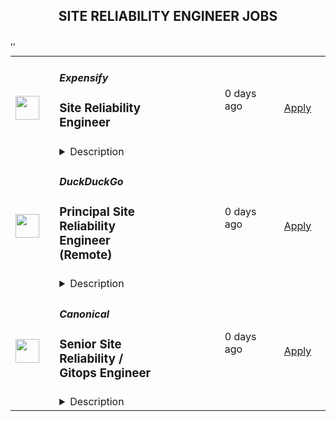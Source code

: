 <div align="center"><h2>SITE RELIABILITY ENGINEER JOBS</h2></div><table><tr>
                <td width="100" height="100" rowspan="2">
                    <img src="https://pbs.twimg.com/profile_images/1387074696831672327/C7WTpiAb_400x400.jpg" width="38px" height="auto">
                </td>
                <td width="300">
                    <h5>Expensify</h5>
                    <h3>Site Reliability Engineer</h3>
                </td>
                <td width="300">
                    <code></code>
                </td>
                <td width="200">
                <text>0 days ago</text>
                </td>
                <td width="100" rowspan="2">
                <a href="https://we.are.expensify.com/remote-sre" align="right" target="_blank">Apply</a>
                </td>
            </tr>
            <tr>
                <td colspan="3">
                <details><summary>Description</summary>
                <div class="sqs-block html-block sqs-block-html" data-block-type="2" data-border-radii="{&quot;topLeft&quot;:{&quot;unit&quot;:&quot;px&quot;,&quot;value&quot;:0.0},&quot;topRight&quot;:{&quot;unit&quot;:&quot;px&quot;,&quot;value&quot;:0.0},&quot;bottomLeft&quot;:{&quot;unit&quot;:&quot;px&quot;,&quot;value&quot;:0.0},&quot;bottomRight&quot;:{&quot;unit&quot;:&quot;px&quot;,&quot;value&quot;:0.0}}" id="block-eac634bede3baddc19ab"><div class="sqs-block-content">

<div class="sqs-html-content">
  <h2 style="white-space:pre-wrap;">Your Mission,&nbsp;Should You Choose to Accept:</h2><p class="" style="white-space:pre-wrap;">Join our passionate team of top-notch engineers to solve a real-world problem, and help people spend less time managing expenses and more time pursuing their real goals. As we revolutionize the way people manage their expenses, being part of the Expensify team means building the easiest, fastest, and most efficient platform to automate everything expense-related.</p><p class="" style="white-space:pre-wrap;">Our employees work from all over the world, but if you're looking for a change of scene we offer visa sponsorship and relocation assistance to join us at one of our rad locations:</p><ul data-rte-list="default"><li><p class="" style="white-space:pre-wrap;">San Francisco </p></li><li><p class="" style="white-space:pre-wrap;">Portland </p></li><li><p class="" style="white-space:pre-wrap;">Michigan </p></li><li><p class="" style="white-space:pre-wrap;">New York </p></li><li><p class="" style="white-space:pre-wrap;">London </p></li><li><p class="" style="white-space:pre-wrap;">Melbourne</p></li></ul><p class="" style="white-space:pre-wrap;">Even though we work hard at Expensify, we make sure our employees are happy. Our most talked about perk is our<a href="https://we.are.expensify.com/explore-the-world"> Offshore</a> where we spend a month abroad working from a remote location as a team. This year we’re going to Bali, do you want to join?</p><h2 style="white-space:pre-wrap;">About Site Reliability Engineering at Expensify</h2><p class="" style="white-space:pre-wrap;">The SRE team is responsible for overseeing the development, implementation, and maintenance of the infrastructure used by our applications. We work closely with the product development and engineering teams to expand and enhance our deeply integrated service platform. Our goal is to develop and support the systems and automations that drive our business-critical platform, ensuring high uptime and quality deployments, while maintaining operational flexibility.</p><h2 style="white-space:pre-wrap;">About You</h2><p class="" style="white-space:pre-wrap;">Whether you’re tuning configs or writing a new automation task, you’re self-driven and collaborative. You’re an autonomous individual who is passionate about building a stable product. You’re open to working with our engineering and customer-facing teams to make sure we’re growing in the best possible way. You’re excited by our culture of <a href="https://we.are.expensify.com/inclusion">Live Rich, Have Fun, and Save the World</a>, and have an ambition you’re incredibly passionate about that Expensify can help you achieve.</p><p class="" style="white-space:pre-wrap;">As a Site Reliability Engineer, your responsibilities will include:</p><ul data-rte-list="default"><li><p class="" style="white-space:pre-wrap;">Implementing and maintaining systems that monitor networks, server health, and application performance.</p></li><li><p class="" style="white-space:pre-wrap;">Configuring infrastructure systems to provide load balancing, application firewalls, reverse proxying, and related services.</p></li><li><p class="" style="white-space:pre-wrap;">Creating and implementing security policies that protect us and our customers.</p></li><li><p class="" style="white-space:pre-wrap;">Striving to deliver high availability and data redundancy throughout our platform.</p></li><li><p class="" style="white-space:pre-wrap;">Designing tools to help our entire engineering organization be as productive as possible.</p></li></ul><p class="" style="white-space:pre-wrap;">We’re looking for someone who:</p><ul data-rte-list="default"><li><p class="" style="white-space:pre-wrap;">Communicates well, both interpersonally and in their code.</p></li><li><p class="" style="white-space:pre-wrap;">Knows how to solve problems by automating their solutions.</p></li><li><p class="" style="white-space:pre-wrap;">Has a strong foundation in security from a software, systems, and network standpoint.</p></li><li><p class="" style="white-space:pre-wrap;">Has experience with Linux system configuration, administration, and tuning.</p></li><li><p class="" style="white-space:pre-wrap;">Has experience with automated configuration management, and continuous integration (CI) systems.</p></li><li><p class="" style="white-space:pre-wrap;">Understands the role and impact that infrastructure can have on the organization as a whole.</p></li><li><p class="" style="white-space:pre-wrap;">Is passionate about “getting under the hood” of systems and technologies to understand their inner workings, and fix what needs fixing.</p></li></ul><p class="" style="white-space:pre-wrap;">We’re looking for people who already have a strong background in Linux system administration to join the team. We use this as the foundation for your launchpad in Expensify, with an expectation that you’re able to carry those skills into domains you have yet to dip your feet into.</p><h2 style="white-space:pre-wrap;">Compensation &amp; Benefits</h2><ul data-rte-list="default"><li><p class="" style="white-space:pre-wrap;">Full-time, salaried position</p></li><li><p class="" style="white-space:pre-wrap;">401k with employer match</p></li><li><p class="" style="white-space:pre-wrap;">100% Medical/Dental/Mental Health support/Vision contributions</p></li><li><p class="" style="white-space:pre-wrap;">$20k annual family planning benefit through Carrot</p></li><li><p class="" style="white-space:pre-wrap;">Three months of fully paid leave, with up to six months for birthing parents</p></li><li><p class="" style="white-space:pre-wrap;">Commuter benefits</p></li><li><p class="" style="white-space:pre-wrap;">Free lunch</p></li><li><p class="" style="white-space:pre-wrap;">Flexible vacation policy</p></li><li><p class="" style="white-space:pre-wrap;">Relocation available</p></li></ul><h2 style="white-space:pre-wrap;">Next Steps</h2><p class="" style="white-space:pre-wrap;">Applying is easy, but it takes time. See, while we know you're awesome, it's actually really hard and time consuming to find you in the midst of literally hundreds of other applications we get from everyone else. So this is where we're going to ask our first favor: can you make it really easy and obvious how great you are, so we don't accidentally overlook you? There are many ways to do that, but the easiest way to help us out is by answering the following questions:</p><ol data-rte-list="default"><li><p class="" style="white-space:pre-wrap;">What's the URL of your website? If you don't have one, why not?</p></li><li><p class="" style="white-space:pre-wrap;">What's your admin/coding history? When did you start, and what have you done between then and now?</p></li><li><p class="" style="white-space:pre-wrap;">What do you want to do with the rest of your life, and how is Expensify a step toward your long-term goals? <em>(We’re serious, we want to know! Share what you’re comfortable sharing, but we are a group of ambitious individuals building a community of people who want to achieve success in every aspect of our lives, and we encourage employees to figure out how they can use Expensify to realize their personal goals with the support of the company around them.)</em></p></li><li><p class="" style="white-space:pre-wrap;">How did you hear about us? A job posting? Chalk on a sidewalk? From a friend? Let us know where you saw this opening.</p></li></ol><h2 style="white-space:pre-wrap;">Resume not your thing? That’s great, we don’t really read them anyway! Forward your responses to the questions to <a href="mailto:apply@expensify.com">apply@expensify.com</a>. We're excited to hear from you!</h2>
</div>




















  
  



</div></div>
                </details>
                </td>
            </tr>,<tr>
                <td width="100" height="100" rowspan="2">
                    <img src="https://spreadprivacy.com/content/images/2023/05/duckduckgo-logo_wide.png" width="38px" height="auto">
                </td>
                <td width="300">
                    <h5>DuckDuckGo</h5>
                    <h3>Principal Site Reliability Engineer (Remote)</h3>
                </td>
                <td width="300">
                    <code></code>
                </td>
                <td width="200">
                <text>0 days ago</text>
                </td>
                <td width="100" rowspan="2">
                <a href="https://duckduckgo.recruitee.com/o/principal-site-reliability-engineer" align="right" target="_blank">Apply</a>
                </td>
            </tr>
            <tr>
                <td colspan="3">
                <details><summary>Description</summary>
                <p>Hi, we’re DuckDuckGo, the Internet privacy company for everyone who wants to take back their privacy now. For over a decade, we've been building our all-in-one product, developing new privacy technology, and working with policymakers to make online privacy simple and accessible for all. </p>
<p><br /></p>
<p>Our browsers and extensions have been downloaded over 250 million times with our built-in private search engine, which has seen over 100 billion searches and is the 2nd largest search engine on mobile in the United States and 17 other countries, including the United Kingdom, Canada, Australia, Germany, Poland, and Spain. Our private search engine is also 3rd in market share in the U.S. and over 20 major markets. Oh, and we've been profitable since 2014, with annual revenue exceeding $100 million!</p>
<p><br /></p>
<p>The DuckDuckGo browser’s uniquely comprehensive privacy protections are used by tens of millions of people to protect their everyday online activities on <a href="https://spreadprivacy.com/introducing-duckduckgo-for-mac/" rel="noopener">Mac</a>, <a href="https://spreadprivacy.com/windows-browser-open-beta/" rel="noopener">Windows</a>, <a href="https://spreadprivacy.com/duckduckgo-privacy-browser-ios14/" rel="noopener">iOS</a>, and <a href="https://spreadprivacy.com/duckduckgo-2021-review/" rel="noopener">Android</a>, from searching to browsing, emailing, and more. We also offer <a href="https://spreadprivacy.com/meetprivacypro/" rel="noopener">Privacy Pro</a>, a three-in-one subscription service that includes a VPN, Personal Information Removal, and Identity Theft Restoration.<br /><br /></p>

<p>We’re looking for a <strong>Principal Site Reliability Engineer</strong> to help shape our all-in-one privacy solution and join our mission to show the world that protecting your privacy online can be simple.  </p>
<p><br /></p>
<p><strong>The Opportunity</strong> </p>
<p>In this highly technical role, you'll act as a hands-on leader and engineering partner for one of our key strategic objectives (search or similar), pragmatically navigating cross-functional interests to help us execute our vision with urgency. </p>
<p><br /></p>
<p>You'll focus on hands-on technical work, diving deep into our stack to understand and optimize complex systems and user interactions, participate in SRE on-call rotation, triaging production issues and defining appropriate remediation, and help shape the future technical direction of our stack, all while keeping privacy at the forefront as you improve reliability and performance. </p>
<p><br /></p>
<p>You'll also advise engineers on the SRE team and beyond, nurturing their growth and collaborating closely with other developers throughout the end-to-end development cycle across technical design, implementation, QA, review, and release.</p>
<p><br /></p>
<p><strong>What You Will Bring to DuckDuckGo</strong> </p>
<ul><li>10+ years of experience in SRE focused roles responsible for supporting, scaling and ensuring reliability of large-scale end-to-end infrastructures.</li><li>4+ years of experience in roles of comparable seniority (Principal, Director, etc.) with a proven track record of proposing and executing strategic infrastructure work.</li><li>Ability to root cause sources of instability of high-traffic, distributed systems.</li><li>Skilled at managing complex solutions and delivering in pragmatic ways. </li><li>Deep experience working with Linux and web technologies.</li><li>Experience participating in a 24x7 on-call rotation for large-scale deployment. </li><li>Advanced programming experience, preferably in a high-level language like Perl or Python.</li><li><p>Ability to provide technical advisory for other engineers to help them grow and deliver high quality work faster.</p></li></ul>
<p><br /></p>
<p><strong>How We Will Support You </strong> </p>
<p>Our core values -- build trust, question assumptions, and validate direction -- underpin how we work day-to-day and the support we give our team members. We strive to empower our team members to be self-directed and self-motivated in their work.  </p>
<p><br /></p>
<ul><li><strong>Remote First, Always</strong>: We've always been a fully distributed company with team members all over the world. We trust you to get your work done wherever, and whenever.   </li><li><strong>Commitment to Personal Growth:</strong> Every team member has an annual budget of $1,250 USD to invest in their professional development. For team members in designated leadership roles, we offer reimbursement for leadership coaching services. The reimbursement amount varies by professional level. Every team member also has a dedicated Career Advisor, who serves as a guide to help you develop your strengths, identify your motivations, and understand your opportunities for growth. </li><li><strong>Leadership:</strong> We have many different types of leaders and possible combinations of leadership roles, so you can grow your career in a way that aligns best with your personal goals. You can seek additional leadership roles by being directly responsible for projects, taking ownership of areas of the company, developing and maintaining internal processes, or pursuing advisory roles. </li><li><strong>Work/Life Balance: </strong>Team members have the freedom and flexibility to organize their own work schedules. We want you to thrive both in and out of the office. We trust you to use good judgment and take the time off that you need to bring your best self to work.  </li></ul>
<p><br /></p>
<p>We also offer paid parental leave, a co-working stipend, office setup reimbursement, and a wellness stipend. More support resources can be found in our <u><a href="https://duckduckgo.com/assets/hiring/team_support_guide.pdf" rel="noopener">Team Member Support Guide</a></u>, which explains how we make your well-being a priority. </p>
<p><br /></p>
<p>For more information on how we collaborate worldwide, from leadership in our relatively flat organization to start-to-finish ownership<strong>,</strong> check out <u><a href="https://duckduckgo.com/assets/hiring/how_we_work.pdf" rel="noopener">DuckDuckGo Culture: How We Work.</a></u> </p>
<p><br /></p>
<p><strong>Compensation</strong> </p>
<p>Annual compensation: $220,000 - $242,000 USD and stock options. Compensation is the same within a professional level, regardless of geographic location or functional area, and the compensation for each professional level is transparent across the organization.</p>
<p><br /></p>
<p><strong>Hiring Process</strong> </p>
<p>Hiring works best when it's a two-way street. Learn how we help you get to know DuckDuckGo and envision your future role here. Find out more about <u><a href="https://duckduckgo.com/assets/hiring/how_we_hire.pdf" rel="noopener">how we hire</a></u>. </p>
<p><br /></p>
<p><strong>Diversity, Equity, and Inclusion</strong> </p>
<p>DuckDuckGo provides equal work opportunities to all team members and applicants<u>,</u> and it prohibits discrimination and harassment of any type on the basis of race, color, ethnicity, caste, religion, age, sex (including pregnancy), national origin, disability status, genetics, protected veteran status, sexual orientation, gender identity or expression, or any other characteristic protected by our policies or federal, state, or local laws.</p>
<p><br /></p>
<p>We want to ensure that our hiring process is accessible. If you need reasonable accommodation for any part of the application process because of a medical condition or disability, please send an email to <u><a href="mailto:careers@duckduckgo.com" rel="noopener">careers@duckduckgo.com</a></u> to let us know the nature of your request.  </p>
<p><br /></p>
<p>If you think you might thrive in this environment, we would love to hear from you. </p>
<p><br /></p>
<p><strong>Please note that:</strong> </p>
<ul><li>Sometimes we meet up! Expect to travel at least two times a year: once for our all-hands meetup and again for a team retreat (each around 4-5 days). While extenuating circumstances may impact attendance, everyone is strongly encouraged to attend.</li><li>While we offer a flexible work arrangement with no core hours, expect an average full-time commitment of 40 hours per week. </li><li>A successful candidate will be subject to a background check and must receive satisfactory results of the same, as a condition of joining the team. </li><li>By applying for this role, you confirm that all information submitted is accurate and complete. You further acknowledge that providing false or fraudulent information during the application process is cause for denial of an offer, revocation of any existing offer, or other adverse action, up to and including termination after the start of your commencement of work.</li></ul>
<p>#HN #US #CN #UK #AU #PL</p>
                </details>
                </td>
            </tr>,<tr>
                <td width="100" height="100" rowspan="2">
                    <img src="https://pbs.twimg.com/profile_images/1673959375340290050/x7pNtXQ7_400x400.jpg" width="38px" height="auto">
                </td>
                <td width="300">
                    <h5>Canonical</h5>
                    <h3>Senior Site Reliability / Gitops Engineer</h3>
                </td>
                <td width="300">
                    <code></code>
                </td>
                <td width="200">
                <text>0 days ago</text>
                </td>
                <td width="100" rowspan="2">
                <a href="https://canonical.com/careers/5517891" align="right" target="_blank">Apply</a>
                </td>
            </tr>
            <tr>
                <td colspan="3">
                <details><summary>Description</summary>
                
      <p>This role is an opportunity for a hands-on, but literally hands-off, senior technologist with a passion for Linux to build a career with Canonical and drive the success with those leveraging Ubuntu and open source products.&nbsp; If you have experience of IT operations automation, Infrastructure as Code and a passion for technology, then you will enjoy working with some of the best people in the industry at Canonical.</p>
<h2><strong>Job Summary</strong></h2>
<p>The IS team at Canonical supports and maintains all of Canonical’s IT production services. The team is in charge of running services used by over 60 million Ubuntu users.</p>
<p>As an Senior SRE &amp; Gitops engineer you’ll be in a unique position to drive operations automation to the next level, both in our own private clouds as well as in the public clouds. We do this by utilizing the best of open source infrastructure as code software, software development practices such as CI/CD pipelines, and Canonical’s leading products for software operation automation.</p>
<p>In addition to defining the infrastructure as code, you will improve Canonical products and the open-source technologies they’re based on by providing critical feedback to developers on how their products operate at scale. This is done by submitting bugs (and sometimes writing pull requests) and collaborating on design and implementations with other teams within the company.</p>
<p>You’ll be part of a global team of SREs that work together and support each other to provide the best possible services to our company, Canonical’s customers and the Ubuntu Community.</p>
<h2><strong>As a Senior Site Reliability / Gitops Engineer engineer you will</strong></h2>
<ul>
<li>Drive the development of automation, Gitops in your team as an embedded tech lead</li>
<li>Closely collaborate with the IS architect to align your solutions with the IS architecture vision</li>
<li>Design and architect services that IS can offer to the organization as products</li>
<li>Apply your experience of IaC to develop infrastructure as code practice within IS by constantly increasing automation and improving IaC processes</li>
<li>Automate software operations for re-usability and consistency across private and public clouds, taking into consideration the complexities of distributed systems</li>
<li>Maintain operational responsibility for all of Canonical’s core services, networks, and infrastructure</li>
<li>Develop skills in troubleshooting, capacity planning, and performance investigation, Setting up, maintaining and using observability tools such as Prometheus, Grafana, and Elasticsearch; design, implement and maintain monitoring and alerting for various systems and services</li>
<li>Provide assistance and work with globally distributed engineering, operations, and support peers</li>
<li>Be given uninterrupted development time to focus on larger projects and automation of manual tasks</li>
<li>Share your experience, know-how and best practices with other team members in design sessions, mentorship and ‘doing work together’</li>
<li>Carry final responsibility for time-critical escalations</li>
</ul>
<h2>What we are looking for in you</h2>
<ul>
<li>A modern view on hosting architecture, driven by infrastructure as code across both private and public clouds.</li>
<li>A product mindset thriving to develop products rather than solutions.</li>
<li>Python software development experience, with large projects</li>
<li>Experience working with Kubernetes or other container orchestration systems.</li>
<li>Proven exposure to manage and deploy cloud infrastructure with code.&nbsp;&nbsp;</li>
<li>Practical knowledge of Linux networking, routing, and firewalls</li>
<li>Affinity with various forms of Linux storage, from Ceph to Databases</li>
<li>Hands-on experience administering enterprise Linux servers</li>
<li>Extensive knowledge of cloud computing concepts and technologies</li>
<li>Bachelor's degree or greater, preferably in computer science or related engineering field</li>
<li>Able to communicate clearly and effectively in English over email, chat, video or voice calls and in-person</li>
<li>Motivated and able to troubleshoot from kernel to web, and willing to ask others when appropriate</li>
<li>A willingness to be flexible and able to learn new things quickly</li>
<li>Be inspired by the needs of fast-changing environments</li>
<li>Happy to work within distributed teams</li>
<li>Be passionate and familiarized about open-source, especially Ubuntu or Debian</li>
</ul>
<h2>What we offer you</h2>
<p>Your base pay will depend on various factors including your geographical location, level of experience, knowledge and skills. In addition to the benefits above, certain roles are also eligible for additional benefits and rewards including annual bonuses and sales incentives based on revenue or utilization. Our compensation philosophy is to ensure equity right across our global workforce.&nbsp;&nbsp;</p>
<p>In addition to a competitive base pay, we provide all team members with additional benefits, which reflect our values and ideals. Please note that additional benefits may apply depending on the work location and, for more information on these, you can ask in the later stages of the recruitment process.</p>
<ul>
<li>Fully remote working environment - we’ve been working remotely since 2004!</li>
<li>Personal learning and development budget of 2,000USD per annum</li>
<li>Annual compensation review</li>
<li>Recognition rewards</li>
<li>Annual holiday leave</li>
<li>Parental Leave</li>
<li>Employee Assistance Programme</li>
<li>Opportunity to travel to new locations to meet colleagues at ‘sprints’</li>
<li>Priority Pass for travel and travel upgrades for long haul company events</li>
</ul>
<h2>About Canonical</h2>
<p>Canonical is a pioneering tech firm that is at the forefront of the global move to open source. As the company that publishes Ubuntu, one of the most important open source projects and the platform for AI, IoT and the cloud, we are changing the world on a daily basis. We recruit on a global basis and set a very high standard for people joining the company. We expect excellence - in order to succeed, we need to be the best at what we do.</p>
<p>Canonical has been a remote-first company since its inception in 2004.​ Work at Canonical is a step into the future, and will challenge you to think differently, work smarter, learn new skills, and raise your game. Canonical provides a unique window into the world of 21st-century digital business.</p>
<h2>Canonical is an equal opportunity employer</h2>
<p>We are proud to foster a workplace free from discrimination. Diversity of experience, perspectives, and background create a better work environment and better products. <a href="https://canonical.com/careers/diversity/identity">Whatever your identity, we will give your application fair consideration.</a></p>
<p>#LI-remote&nbsp;</p>

    
                </details>
                </td>
            </tr>,<tr>
                <td width="100" height="100" rowspan="2">
                    <img src="https://pbs.twimg.com/profile_images/1673959375340290050/x7pNtXQ7_400x400.jpg" width="38px" height="auto">
                </td>
                <td width="300">
                    <h5>Canonical</h5>
                    <h3>Site Reliability / Gitops Engineer</h3>
                </td>
                <td width="300">
                    <code></code>
                </td>
                <td width="200">
                <text>0 days ago</text>
                </td>
                <td width="100" rowspan="2">
                <a href="https://canonical.com/careers/1747487" align="right" target="_blank">Apply</a>
                </td>
            </tr>
            <tr>
                <td colspan="3">
                <details><summary>Description</summary>
                
      <p>This role is an opportunity for a hands-on, but literally hands-off, technologist with a passion for Linux to build a career with Canonical and drive the success with those leveraging Ubuntu and open source products. &nbsp;If you have experience of IT operations automation, Infrastructure as Code and a passion for technology, then you will enjoy working with some of the best people in the industry at Canonical.<br></p>
<h2>Job Summary</h2>
<p>The IS team at Canonical supports and maintains all of Canonical’s IT production services. The team is in charge of running services used by over 60 million Ubuntu users.</p>
<p>As an SRE &amp; Gitops engineer you’ll be in a unique position to drive operations automation to the next level, both in our own private clouds as well as in the public clouds. We do this by utilizing the best of open source infrastructure as code software, software development practices such as CI/CD pipelines, and Canonical’s leading products for software operation automation.</p>
<p>In addition to defining the infrastructure as code, you will improve Canonical products and the open-source technologies they’re based on by providing critical feedback to developers on how their products operate at scale. This is done by submitting bugs (and sometimes writing pull requests) and collaborating on design and implementations with other teams within the company.</p>
<p>You’ll be part of a global team of SREs that work together and support each other to provide the best possible services to our company, Canonical’s customers and the Ubuntu Community.</p>
<h2>As a Site Reliability / Gitops Engineer engineer you will</h2>
<ul>
<li>Apply your experience of IaC to develop infrastructure as code practice within IS by constantly increasing automation and improving IaC processes</li>
<li>Automate software operations for re-usability and consistency across private and public clouds, taking into consideration the complexities of distributed systems</li>
<li>Develop new features and improve the resilience and scalability of the existing cloud and container portfolio at Canonical</li>
<li>Maintain operational responsibility for all of Canonical’s core services, networks, and infrastructure</li>
<li>Develop skills in troubleshooting, capacity planning, and performance investigation, Setting up, maintaining and using observability tools such as Prometheus, Grafana, and Elasticsearch; design, implement and maintain monitoring and alerting for various systems and services</li>
<li>Collaborate with development teams to design service architecture, documentation, playbooks, policies and operational procedures</li>
<li>Provide assistance and work with globally distributed engineering, operations, and support peers</li>
<li>Be given uninterrupted development time to focus on larger projects and automation of manual tasks</li>
<li>Share your experience, know-how and best practices with other team members in design sessions, mentorship and ‘doing work together’</li>
<li>Carry final responsibility for time-critical escalations</li>
</ul>
<h2>What we are looking for in you</h2>
<ul>
<li>A deep experience of, and knowledge to define operations in code, using version control, peer review and CI/CD to roll out changes both to applications and infrastructure</li>
<li>Strong modern engineering background (peer-review, unit testing, SCM, CI/CD, Agile)</li>
<li>Python software development experience, with large projects</li>
<li>Practical knowledge of Linux networking, routing, and firewalls</li>
<li>Affinity with various forms of Linux storage, from Ceph to Databases</li>
<li>Hands-on experience administering enterprise Linux servers</li>
<li>Extensive knowledge of cloud computing concepts and technologies</li>
<li>Bachelor's degree or greater, preferably in computer science or related engineering field</li>
<li>Able to communicate clearly and effectively in English over email, chat, video or voice calls and in-person</li>
<li>Motivated and able to troubleshoot from kernel to web, and willing to ask others when appropriate</li>
<li>A willingness to be flexible and able to learn new things quickly</li>
<li>Be inspired by the needs of fast-changing environments</li>
<li>Happy to work within distributed teams</li>
<li>Be passionate and familiarized about open-source, especially Ubuntu or Debian<br></li>
</ul>
<h2>What we offer you</h2>
<p>Your base pay will depend on various factors including your geographical location, level of experience, knowledge and skills. In addition to the benefits above, certain roles are also eligible for additional benefits and rewards including annual bonuses and sales incentives based on revenue or utilization. Our compensation philosophy is to ensure equity right across our global workforce.&nbsp;&nbsp;</p>
<p>In addition to a competitive base pay, we provide all team members with additional benefits, which reflect our values and ideals. Please note that additional benefits may apply depending on the work location and, for more information on these, you can ask in the later stages of the recruitment process.</p>
<ul>
<li>Fully remote working environment - we’ve been working remotely since 2004!</li>
<li>Personal learning and development budget of 2,000USD per annum</li>
<li>Annual compensation review</li>
<li>Recognition rewards</li>
<li>Annual holiday leave</li>
<li>Parental Leave</li>
<li>Employee Assistance Programme</li>
<li>Opportunity to travel to new locations to meet colleagues at ‘sprints’</li>
<li>Priority Pass for travel and travel upgrades for long haul company events</li>
</ul>
<h2>About Canonical</h2>
<p>Canonical is a pioneering tech firm that is at the forefront of the global move to open source. As the company that publishes Ubuntu, one of the most important open source projects and the platform for AI, IoT and the cloud, we are changing the world on a daily basis. We recruit on a global basis and set a very high standard for people joining the company. We expect excellence - in order to succeed, we need to be the best at what we do.</p>
<p>Canonical has been a remote-first company since its inception in 2004.​ Work at Canonical is a step into the future, and will challenge you to think differently, work smarter, learn new skills, and raise your game. Canonical provides a unique window into the world of 21st-century digital business.</p>
<h2>Canonical is an equal opportunity employer</h2>
<p>We are proud to foster a workplace free from discrimination. Diversity of experience, perspectives, and background create a better work environment and better products. <a href="https://canonical.com/careers/diversity/identity">Whatever your identity, we will give your application fair consideration.</a></p>
<p>#LI-remote&nbsp;</p>

    
                </details>
                </td>
            </tr></table>